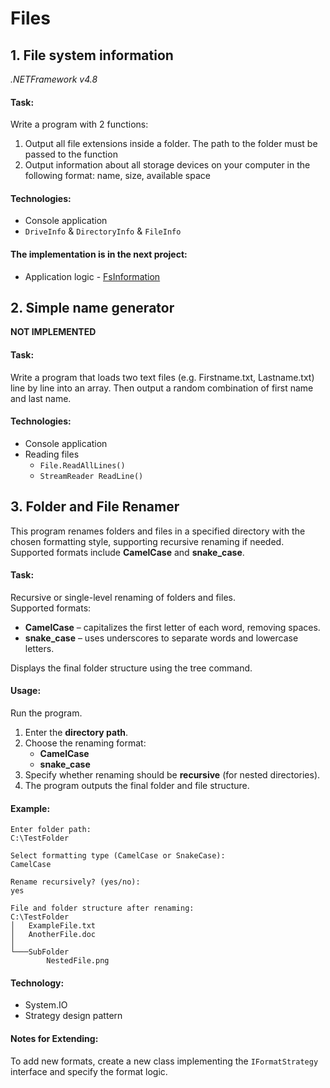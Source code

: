 # Files

[//]: # (__________________________________________________________)
## 1. File system information
*.NETFramework v4.8*

#### Task:
Write a program with 2 functions:
1) Output all file extensions inside a folder. The path to the folder must be passed to the function
2) Output information about all storage devices on your computer in the following format: name, size, available space

#### Technologies:
- Console application
- `DriveInfo` & `DirectoryInfo` & `FileInfo`

#### The implementation is in the next project:
- Application logic - [FsInformation](FsInformation)


[//]: # (__________________________________________________________)
## 2. Simple name generator
**NOT IMPLEMENTED**

#### Task:
Write a program that loads two text files (e.g. Firstname.txt, Lastname.txt)
line by line into an array. Then output a random combination of first name and
last name.

#### Technologies:
- Console application
- Reading files
    - `File.ReadAllLines()`
    - `StreamReader ReadLine()`


[//]: # (__________________________________________________________)
## 3. Folder and File Renamer
This program renames folders and files in a specified directory with the chosen formatting style, 
supporting recursive renaming if needed. Supported formats include **CamelCase** and **snake_case**.

#### Task:
Recursive or single-level renaming of folders and files.<br>
Supported formats:
- **CamelCase** – capitalizes the first letter of each word, removing spaces.
- **snake_case** – uses underscores to separate words and lowercase letters.

Displays the final folder structure using the tree command.

#### Usage:
Run the program.
1. Enter the **directory path**.
2. Choose the renaming format:
   - **CamelCase**
   - **snake_case**
3. Specify whether renaming should be **recursive** (for nested directories).
4. The program outputs the final folder and file structure.


#### Example:
```console
Enter folder path:
C:\TestFolder

Select formatting type (CamelCase or SnakeCase):
CamelCase

Rename recursively? (yes/no):
yes

File and folder structure after renaming:
C:\TestFolder
│   ExampleFile.txt
│   AnotherFile.doc
│
└───SubFolder
        NestedFile.png
```

#### Technology:
- System.IO
- Strategy design pattern


#### Notes for Extending:
To add new formats, create a new class implementing the `IFormatStrategy` interface and specify the format logic.